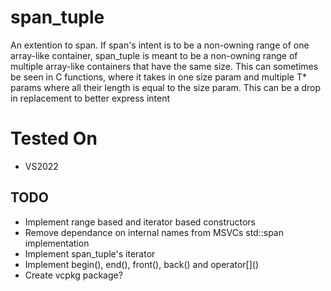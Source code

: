# span_tuple
An extention to span. If span's intent is to be a non-owning range of one array-like container, span_tuple is meant to be a non-owning range of multiple array-like containers that have the same size. This can sometimes be seen in C functions, where it takes in one size param and multiple T* params where all their length is equal to the size param. This can be a drop in replacement to better express intent

# Tested On
- VS2022

## TODO
- Implement range based and iterator based constructors
- Remove dependance on internal names from MSVCs std::span implementation
- Implement span_tuple's iterator
- Implement begin(), end(), front(), back() and operator\[\]()
- Create vcpkg package?

